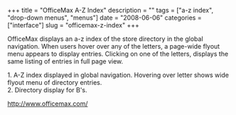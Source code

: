 +++
title = "OfficeMax A-Z Index"
description = ""
tags = ["a-z index", "drop-down menus", "menus"]
date = "2008-06-06"
categories = ["interface"]
slug = "officemax-z-index"
+++


<p>OfficeMax displays an a-z index of the store directory in the global navigation. When users hover over any of the letters, a page-wide flyout menu appears to display entries. Clicking on one of the letters, displays the same listing of entries in full page view.</p>
<div id="screens-full" class="clear"><div class="caption">1. A-Z index displayed in global navigation. Hovering over letter shows wide flyout menu of directory entries.</div><div class="fullimg clear"><a href="/media/interface/officemax-az-index-1.png" class="group" rel="group" title="1. A-Z index displayed in global navigation. Hovering over letter shows wide flyout menu of director..."><img src="/media/interface/officemax-az-index-1.png" alt="" class="img-responsive"></a></div></div><div id="screens-full" class="clear"><div class="caption">2. Directory display for B's.</div><div class="fullimg clear"><a href="/media/interface/officemax-az-index-2.png" class="group" rel="group" title="2. Directory display for B's."><img src="/media/interface/officemax-az-index-2.png" alt="" class="img-responsive"></a></div></div>        
<p><a href="http://www.officemax.com/">http://www.officemax.com/</a></p>

